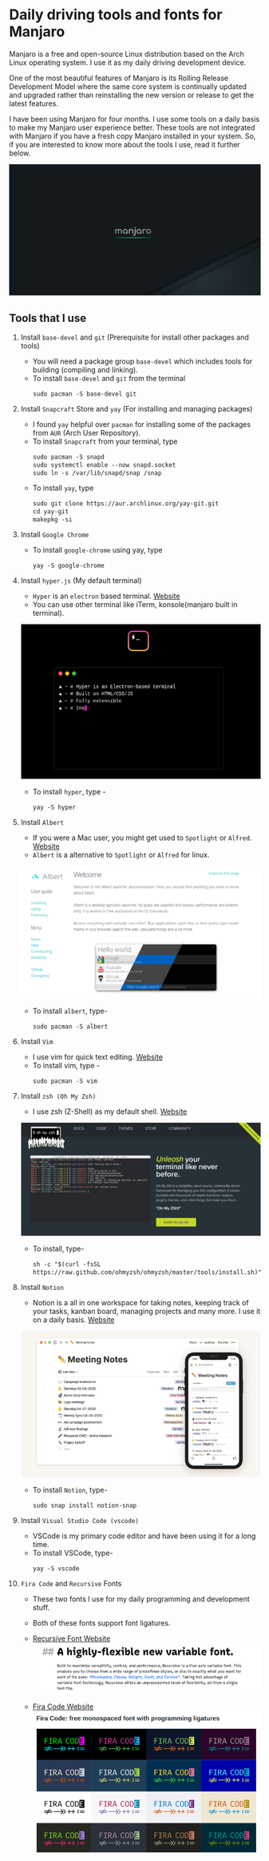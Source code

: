 # Daily driving tools and fonts for Manjaro

Manjaro is a free and open-source Linux distribution based on the Arch Linux operating system. I use it as my daily driving development device. 

One of the most beautiful features of Manjaro is its Rolling Release Development Model where the same core system is continually updated and upgraded rather than reinstalling the new version or release to get the latest features.

I have been using Manjaro for four months. I use some tools on a daily basis to make my Manjaro user experience better. These tools are not integrated with Manjaro if you have a fresh copy Manjaro installed in your system. So, if you are interested to know more about the tools I use, read it further below.

![manjaro-desktop](./images/manjaro.png)


## Tools that I use

1. Install ```base-devel``` and ```git``` (Prerequisite for install other packages and tools)
    - You will need a package group ```base-devel``` which includes tools for building (compiling and linking).
    - To install ```base-devel``` and ```git``` from the terminal
        ```
        sudo pacman -S base-devel git
        ```
2. Install ```Snapcraft``` Store and ```yay``` (For installing and managing packages)
    - I found ```yay``` helpful over ```pacman``` for installing some of the packages from ```AUR``` (Arch User Repository).
    - To install ```Snapcraft``` from your terminal, type
        ```
        sudo pacman -S snapd
        sudo systemctl enable --now snapd.socket
        sudo ln -s /var/lib/snapd/snap /snap
        ```
    - To install ```yay```, type
        ```
        sudo git clone https://aur.archlinux.org/yay-git.git
        cd yay-git
        makepkg -si
        ```
3. Install ```Google Chrome```
    - To install ```google-chrome``` using yay, type 
        ```
        yay -S google-chrome
        ```
4. Install ```hyper.js``` (My default terminal)
    - ```Hyper``` is an ```electron``` based terminal. [Website](https://hyper.is)
    - You can use other terminal like iTerm, konsole(manjaro built in terminal).

    ![hyper.js](./images/hyper.png)

    - To install ```hyper```, type - 
        ```
        yay -S hyper
        ```
5. Install ```Albert```
    - If you were a Mac user, you might get used to ```Spotlight``` or ```Alfred```.  [Website](https://albertlauncher.github.io/)
    - ```Albert``` is a alternative to ```Spotlight``` or ```Alfred``` for linux.

    ![AlbertLauncher](./images/albert.png)

    - To install ```albert```, type-
        ```
        sudo pacman -S albert
        ```
6. Install ```Vim```
    - I use vim for quick text editing. [Website](https://www.vim.org/)
    - To install vim, type -
        ```
        sudo pacman -S vim
        ```
7. Install ```zsh (Oh My Zsh)```
    - I use zsh (Z-Shell) as my default shell. [Website](https://ohmyz.sh/)
    
    ![OhMyZsh](./images/zsh.png)

    - To install, type-
        ```
        sh -c "$(curl -fsSL https://raw.github.com/ohmyzsh/ohmyzsh/master/tools/install.sh)"
        ```
8. Install ```Notion```
    - Notion is a all in one workspace for taking notes, keeping track of your tasks, kanban board, managing projects and many more. I use it on a daily basis. [Website](https://notion.so)

    ![Notion](./images/notion.png)

    - To install ```Notion```, type-
        ```
        sudo snap install notion-snap
        ```
9. Install ```Visual Studio Code (vscode)```
    - VSCode is my primary code editor and have been using it for a long time.
    - To install VSCode, type-
        ```
        yay -S vscode
        ```
10. ```Fira Code``` and ```Recursive``` Fonts
    - These two fonts I use for my daily programming and development stuff.
    - Both of these fonts support font ligatures.

    - [Recursive Font Website](https://recursive.design)
    ![RecursiveFont](./images/recursive.png)

    - [Fira Code Website](https://github.com/tonsky/FiraCode)
    ![FiraCode](./images/firacode.png)


    

